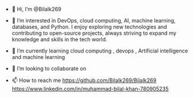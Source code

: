 - 👋 Hi, I’m @Bilalk269
- 👀 I’m interested in DevOps, cloud computing, AI, machine learning, databases, and Python. I enjoy exploring new technologies and contributing to 
open-source projects, always striving to expand my knowledge and skills in the tech world.

- 🌱 I’m currently learning cloud computing , devops , Artificial intelligence and machine learning 
- 💞️ I’m looking to collaborate on
- 📫 How to reach me https://github.com/Bilalk269/Bilalk269 
                      https://www.linkedin.com/in/muhammad-bilal-khan-780905235


<!---
Bilalk269/Bilalk269 is a ✨ special ✨ repository because its `README.md` (this file) appears on your GitHub profile.
You can click the Preview link to take a look at your changes.
--->
